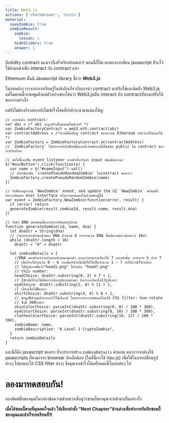```yaml
---
title: Web3.js
actions: ['checkAnswer', 'hints']
material:
  saveZombie: true
  zombieResult:
    zombie:
      lesson: 1
    hideSliders: true
    answer: 1
---
```


Solidity contract ของเราก็เสร็จเรียบร้อยแล้ว! ตอนนี้ก็ได้เวลาของการเขียน javascript ที่จะไว้ใช้ด้านหน้าเพื่อ interact กับ contract แล้ว

Ethereum นั้นมี Javascript library  ชื่อว่า **_Web3.js_**

ในบทหลังๆ เราจะทำการเรียนรู้ในเชิงลึกเกี่ยวกับการนำ contract มาปรับใช้และติดตั้ง Web3.js แต่ในตอนนี้จะขอพูดถึงแค่ตัวอย่างของโค้ดว่า Web3.jsนั้น interact กับ contractที่นำมาปรับใช้ของเราอย่างไร 

แต่ยังไม่ต้องกังวลหากยังไม่เข้าใจโค้ดที่กำลังจะนำมาแสดงให้ดู:

```
// การเข้าถึง contract:
var abi = /* abi จะถูกสร้างโดยคอมไพล์เลอร์ */
var ZombieFactoryContract = web3.eth.contract(abi)
var contractAddress = /*ส่วนนี้คือที่อยู่ contract ของเราบน Ethereum หลังจากได้นำมาใช้ */
var ZombieFactory = ZombieFactoryContract.at(contractAddress)
// `ZombieFactory` ได้ทำการเข้าถึงฟังก์ชั่นและอีเว้นท์ต่างๆที่เป็นชนิด public ใน contract ของเราเรียบร้อย

// ต่อไปนี้จะเป็น event listener บางตัวที่จะรับค่า input ชนิดข้อความ:
$("#ourButton").click(function(e) {
  var name = $("#nameInput").val()
  // เรียกฟังก์ชัน `createPseudoRandomZombie` ในcontract ของเรา:
  ZombieFactory.createPseudoRandomZombie(name)
})

// รับฟังเหตุการณ์ `NewZombie` event, and update the UI `NewZombie` พร้อมทั้งทำการอัพเดท User Interface หรือการแสดงผลในส่วนของผู้ใช้
var event = ZombieFactory.NewZombie(function(error, result) {
  if (error) return
  generateZombie(result.zombieId, result.name, result.dna)
})

// รับค่า DNA ของซอมบี้และทำการอัพเดทรูปภาพ
function generateZombie(id, name, dna) {
  let dnaStr = String(dna)
  // เว้นระยะห่างด้านหน้าของ DNA ด้วยเลข 0 หากจำนวน DNA นั้นมีความยาวน้อยกว่า 16ตัว
  while (dnaStr.length < 16)
    dnaStr = "0" + dnaStr

  let zombieDetails = {
    //DNA สองตัวแรกจะบ่งบอกลักษณะของหัว และเราสามารถเลือกได้ 7 แบบดังนั้น จะทำการ % ด้วย 7 
    // เพื่อที่จะได้จำนวน 0 – 6 จากนั้น+ด้วย1เพื่อให้ได้เป็นจำนวน 1 – 7 ทำให้เรามี7ตัวเลือก
    // ไฟล์รูปภาพชื่อว่า"head1.png" ไปจนถึง "head7.png" 
    // this number:
    headChoice: dnaStr.substring(0, 2) % 7 + 1,
    // 2ตัวถัดไปจะใช้เพื่อการเลือกรูปแบบของตา ถึงเราจะเลือกได้11รูปแบบ:
    eyeChoice: dnaStr.substring(2, 4) % 11 + 1,
    // เลือกเสื้อได้6แบบ:
    shirtChoice: dnaStr.substring(4, 6) % 6 + 1,
    // ข้อมูล6ตัวสุดท้ายจะเอาไว้ใช้เลือกสี โดยเราจะทำการอัพเดทโดยใช้ CSS filter: hue-rotate
    // ซึ่งมี 360องศา:
    skinColorChoice: parseInt(dnaStr.substring(6, 8) / 100 * 360),
    eyeColorChoice: parseInt(dnaStr.substring(8, 10) / 100 * 360),
    clothesColorChoice: parseInt(dnaStr.substring(10, 12) / 100 * 360),
    zombieName: name,
    zombieDescription: "A Level 1 CryptoZombie",
  }
  return zombieDetails
}
```

และนี่ก็คือ javascript ของเรา ที่จะทำการสร้าง `zombieDetails` ด้านบน และอาจจะต้องใช้ javascripts ที่หามาจาก browser อีกเล็กน้อย (ในที่นี้เราใช้ Vau.js) เพื่อใช้ในการเปลี่ยนรูปต่างๆ ไปมาและใส่ CSS filter ต่างๆ ซึ่งคุณจะเข้าใจโค้ดทั้งหมดนี้ในบทต่อๆ ไป

# ลองมาทดสอบกัน!

ลองพิมพ์ชื่อของคุณในกล่องข้อความด้านขวาเพื่อดูว่าซอมบี้ของคุณจะหน้าตาเป็นอย่างไร

**เมื่อได้ซอมบี้ตามที่คุณพอใจแล้ว ให้เลือกคำสั่ง “Next Chapter”ด้านล่างเพื่อทำการบันทึกซอมบี้ของคุณและสำเร็จบทเรียนที่1!**
